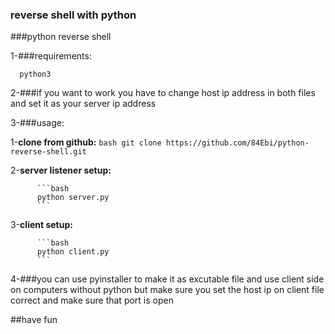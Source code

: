 ### reverse shell with python
###python reverse shell       


1-###requirements:
  
      python3

                                                                                     
2-###if you want to work you have to change host ip address in both files and set it as your server ip address                               

                                                                                                                                      
3-###usage:
  
  1-**clone from github:**
          ```bash
          git clone https://github.com/84Ebi/python-reverse-shell.git
          ```

  2-**server listener setup:**
          
          ```bash
          python server.py
          ```                
          
  3-**client setup:**

          ```bash
          python client.py
          ```
    
4-###you can use pyinstaller to make it as excutable file and use client side on computers without python but make sure you set the host ip on client file correct and make sure that port is open 
                                                                                                                             
                                                                                               
                                                                                                     
##have fun                                                          
